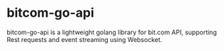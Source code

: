 # bitcom-go-api
bitcom-go-api is a lightweight golang library for bit.com API, supporting Rest requests and event streaming using Websocket.




